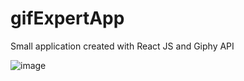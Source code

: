 # gifExpertApp

Small application created with React JS and Giphy API

![image](https://user-images.githubusercontent.com/89092194/177635568-51b1b087-c5e2-470d-85a8-683ed646033d.png)
